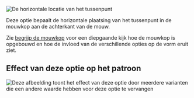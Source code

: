 ![De horizontale locatie van het tussenpunt](./sleevecapbackfactorx.svg)

Deze optie bepaalt de horizontale plaatsing van het tussenpunt in de mouwkop aan de achterkant van de mouw.

<Tip>

Zie [begrijp de mouwkop](/docs/patterns/brian/options#understanding-the-sleevecap) voor een diepgaande
kijk hoe de mouwkop is opgebouwd en hoe de invloed van de verschillende opties op de vorm eruit ziet.

</Tip>

## Effect van deze optie op het patroon

![Deze afbeelding toont het effect van deze optie door meerdere varianten die een andere waarde hebben voor deze optie te vervangen](breanna_sleevecapbackfactorx_sample.svg "Effect van deze optie op het patroon")
